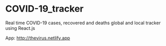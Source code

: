 # COVID-19_tracker
Real time COVID-19 cases, recovered and deaths global and local tracker using React.js

App: http://thevirus.netlify.app
